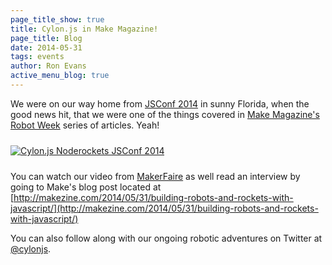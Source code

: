 ```yaml
---
page_title_show: true
title: Cylon.js in Make Magazine!
page_title: Blog
date: 2014-05-31
tags: events
author: Ron Evans
active_menu_blog: true
---
```


We were on our way home from [JSConf 2014](http://2014.jsconf.us/) in sunny Florida, when the good news hit, that we were one of the things covered in [Make Magazine's Robot Week](http://makezine.com/2014/06/01/robot-week-wrap-up/) series of articles. Yeah!

<a href="http://makezineblog.files.wordpress.com/2014/05/cylon-feat.jpg"><img src="http://makezineblog.files.wordpress.com/2014/05/cylon-feat.jpg" alt="Cylon.js Noderockets JSConf 2014" style="margin: 10px 0;"></a>

You can watch our video from [MakerFaire](http://makerfaire.com) as well read an interview by going to Make's blog post located at [http://makezine.com/2014/05/31/building-robots-and-rockets-with-javascript/](http://makezine.com/2014/05/31/building-robots-and-rockets-with-javascript/)

You can also follow along with our ongoing robotic adventures on Twitter at [@cylonjs](http://twitter.com/cylonjs).
